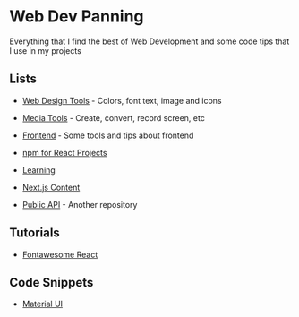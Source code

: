 # Web Dev Panning

Everything that I find the best of Web Development and some code tips that I use in my projects

## Lists

- [Web Design Tools](https://github.com/PedroMarianoAlmeida/Web-Dev-Panning/blob/master/lists/Design.md) - Colors, font text, image and icons

- [Media Tools](https://github.com/PedroMarianoAlmeida/Web-Dev-Panning/blob/master/lists/Media%20Manipulation.md) - Create, convert, record screen, etc

- [Frontend](https://github.com/PedroMarianoAlmeida/Web-Dev-Panning/blob/master/lists/Design.md) - Some tools and tips about frontend

- [npm for React Projects](https://github.com/PedroMarianoAlmeida/Web-Dev-Panning/blob/master/lists/React%20npm.md)

- [Learning](https://github.com/PedroMarianoAlmeida/Web-Dev-Panning/blob/master/lists/Learning.md)

- [Next.js Content](https://github.com/PedroMarianoAlmeida/Web-Dev-Panning/blob/master/lists/Next.js%20Content.md)

- [Public API](https://github.com/public-apis/public-apis) - Another repository

## Tutorials

- [Fontawesome React](https://github.com/PedroMarianoAlmeida/Web-Dev-Panning/blob/master/tutorials/fontawesome-react.md)

## Code Snippets

- [Material UI](https://github.com/PedroMarianoAlmeida/Web-Dev-Panning/blob/master/code-snippets/material%20ui.md)
